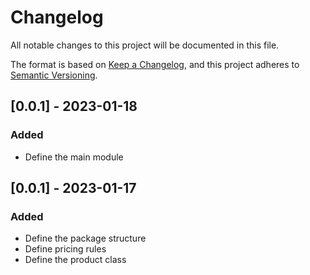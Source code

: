 # Changelog

All notable changes to this project will be documented in this file.

The format is based on [Keep a Changelog](https://keepachangelog.com/en/1.0.0/),
and this project adheres to [Semantic Versioning](https://semver.org/spec/v2.0.0.html).




## [0.0.1] - 2023-01-18

### Added

- Define the main module

## [0.0.1] - 2023-01-17

### Added

- Define the package structure
- Define pricing rules
- Define the product class








